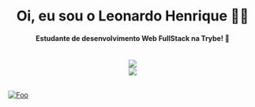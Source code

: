 
# <div align="center">Oi, eu sou o Leonardo Henrique 🙋‍♂️</div>
#### <div align="center">Estudante de desenvolvimento Web FullStack na Trybe! 💚</div>
<br/>

<div align="center"><img src="https://github-readme-stats.vercel.app/api?username=leonardohenriquedev&show_icons=true&theme=vue-dark&hide=stars,issues&locale=pt-br"></div>
<div align="center"><img src="https://github-readme-stats.vercel.app/api/top-langs/?username=leonardohenriquedev&layout=compact&theme=vue-dark"></div>
<br/>


<a align="center" href="https://www.linkedin.com/in/leonardohenriquemachado/" rel="meu linkedin">![Foo](https://img.shields.io/badge/LinkedIn-0077B5?style=for-the-badge&logo=linkedin&logoColor=white)</a>
